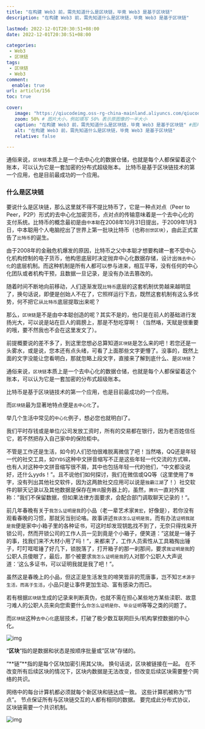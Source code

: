 ```yaml
---
title: "在构建 Web3 前，需先知道什么是区块链，毕竟 Web3 是基于区块链"
description: "在构建 Web3 前，需先知道什么是区块链，毕竟 Web3 是基于区块链"

lastmod: 2022-12-01T20:30:51+08:00
date: 2022-12-01T20:30:51+08:00

categories:
 - Web3
 - 区块链
tags:
 - 区块链
 - Web3
comment:
  enable: true
url: article/156
toc: true

cover:
   image: "https://qiucodeimg.oss-rg-china-mainland.aliyuncs.com/qiucode2020/1669897542628.jpeg" #图片路径例如：posts/tech/123/123.png
   zoom: 50% # 图片大小，例如填写 50% 表示原图像的一半大小
   caption: "在构建 Web3 前，需先知道什么是区块链，毕竟 Web3 是基于区块链" #图片底部描述
   alt: "在构建 Web3 前，需先知道什么是区块链，毕竟 Web3 是基于区块链"
   relative: false

---
```


通俗来说，```区块链```本质上是一个去中心化的数据仓储，也就是每个人都保留着这个账本，可以认为它是一套加密的分布式超级账本。 比特币是基于区块链技术的第一个应用，也是目前最成功的一个应用。

<!--more-->

### 什么是区块链

要说什么是区块链，那么这里就不得不提比特币了，它是一种点对点（Peer to Peer，P2P）形式的去中心化加密货币，点对点的传输意味着是一个去中心化的支付系统。比特币的概念最初是由`中本聪`在2008年10月31日提出，于2009年1月3日，中本聪用个人电脑挖出了世界上第一批块比特币（也称`创世区块`），由此正式宣告了`比特币`的诞生。

由于2008年的金融危机爆发的原因，比特币之父中本聪才想要构建一套不受中心化机构控制的电子货币，他构思底层时决定抛弃中心化数据存储，设计出`强去中心化`的底层机制。而这种机制是所有人都可以参与进来，相互平等，没有任何的中心化团队或者机构干预，且数据一旦记录，是没有办法去篡改的。

随着时间不断地向前移动，人们逐渐发现`比特币`底层的这套机制优势越来越明显了，换句话说，即便是创始人不在了，它照样运行下去，既然这套机制有这么多优势，何不把它从`比特币`底层提取出来呢？

那么，`区块链`是不是由中本聪创造的呢？其实不是的，他只是在前人的基础进行发扬光大，可以说是站在巨人的肩膀上，那是不愁吃穿啊！（当然咯，天赋是很重要的哦，要不然我也不会在这里发文了）。

前提概要说的差不多了，到这里您想必总算知道`区块链`是怎么来的吧！若您还是一头雾水，或是说，您本还有点头绪，可看了上面那些文字更懵了。没事的，既然上面的文字没能让您看明白，那就忽略上段文字，直接来了解到底什么、是`区块链`？

通俗来说，`区块链`本质上是一个去中心化的数据仓储，也就是每个人都保留着这个账本，可以认为它是一套加密的分布式超级账本。

比特币是基于区块链技术的第一个应用，也是目前最成功的一个应用。

而`区块链`最为显著地特点便是`去中心化`了。

举几个生活中常见的`中心化`例子，想必您也就明白l了。

我们平时存钱或是单位/公司发放工资时，所有的交易都在银行，因为老百姓信任它，若不然把存入自己家中的保险柜中。

不管是工作还是生活，如今的人们恐怕很难脱离微信了吧！当然咯，QQ还是年轻一代的社交工具，如`YYDS`这种中文拼音缩写不正是这些年轻一代交流的方式嘛，也有人对这种中文拼音缩写很不屑，其中也包括年轻一代的他们，“中文都没说好，还什么yyds！”。且不说他们如何探讨，我们在微信或QQ等（这里使用了`等`字，没有列出其他社交软件，因为这两款社交应用可以说是`独霸江湖`了！）社交软件的聊天记录以及其他数据是保存在`腾讯`服务器上的，虽然，`腾讯`一直对外宣称：”我们不保留数据，但如果法律方面要求，会配合部门调取聊天记录的！“。

前几年春晚有关于`我怎么证明是我`的小品（老一辈艺术家`黄宏`，好像是），若你没有观看春晚的习惯，那就另当别论咯。故事讲述`我该怎么证明是我`，而有办法`证明我就是我`便是家中小箱子里的各种证书，可这时却发现钥匙找不到了，无奈只得找来开锁公司，然而开锁公司的工作人员一见到竟是个小箱子，便笑道：”这就是一锤子的事，找我们来不大材小用了吗！“，来都来了，工作人员索性从工具箱掏出锤子，叮叮哐哐锤了好几下，锁脱落了，打开箱子的那一刹那间，要求`我证明是我`的公职人员傻眼了，最后，那个被要求`我怎么证明是我`的人对那个公职人大声说道：‘这么多证书，可以证明我就是我了吧！”。

虽然这是春晚上的小品，但这正是生活发生的啼笑皆非的荒唐事，岂不知`艺术源于生活，而高于生活`，小品只是让事件更加生动、富有感染力而已。

若有根据`区块链`生成的记录来判断真伪，也就不需在担心某些地方某些渎职、故意刁难人的公职人员来向您索要什么`你怎么证明是你`、`毕业证明`等等之类的问题了。

而`区块链`这种`去中心化`底层技术，打破了极少数互联网巨头/机构掌控数据的中心化。

![img](https://qiucodeimg.oss-rg-china-mainland.aliyuncs.com/qiucode2020/1669897522103.png)

“**区块**“指的是数据和状态是按顺序批量或”区块”存储的。

“**链”**指的是每个区块加密引用其父块。 换句话说，区块被链接在一起。 在不改变所有后续区块的情况下，区块内数据是无法改变，但改变后续区块需要整个网络的共识。

网络中的每台计算机都必须就每个新区块和链达成一致。 这些计算机被称为“节点”。 节点保证所有与区块链交互的人都有相同的数据。 要完成此分布式协议，区块链需要一个共识机制。

![img](https://qiucodeimg.oss-rg-china-mainland.aliyuncs.com/qiucode2020/1669897542628.jpeg)